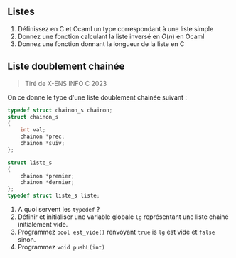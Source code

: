 
## Listes
1. Définissez en C et Ocaml un type correspondant à une liste simple
2. Donnez une fonction calculant la liste inversé en $O(n)$ en Ocaml
3. Donnez une fonction donnant la longueur de la liste en C
## Liste doublement chainée
> Tiré de X-ENS INFO C 2023

On ce donne le type d'une liste doublement chainée suivant :
```c
typedef struct chainon_s chainon;
struct chainon_s
{
	int val;
	chainon *prec;
	chainon *suiv;
};

struct liste_s
{
	chainon *premier;
	chainon *dernier;
};
typedef struct liste_s liste;
```
1. A quoi servent les `typedef` ?
2. Définir et initialiser une variable globale `lg` représentant une liste chainé initialement vide.
3. Programmez `bool est_vide()` renvoyant `true` is `lg` est vide et `false` sinon.
4. Programmez `void pushL(int)` 
<!--stackedit_data:
eyJoaXN0b3J5IjpbLTEwNDkxMTg0ODhdfQ==
-->
